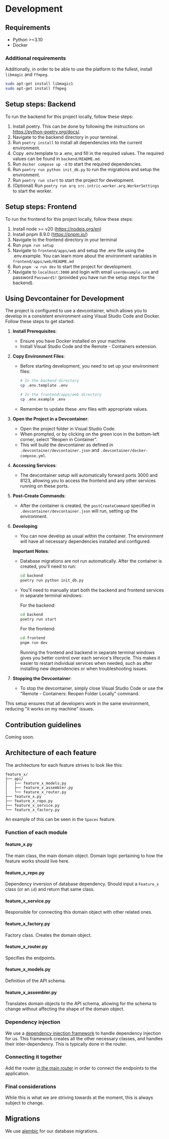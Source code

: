# Development

## Requirements

* Python >=3.10
* Docker

### Additional requirements

Additionally, in order to be able to use the platform to the fullest, install `libmagic` and `ffmpeg`.

```bash
sudo apt-get install libmagic1
sudo apt-get install ffmpeg
```

## Setup steps: Backend

To run the backend for this project locally, follow these steps:

1. Install poetry. This can be done by following the instructions on https://python-poetry.org/docs/.
2. Navigate to the backend directory in your terminal.
3. Run `poetry install` to install all dependencies into the current environment.
4. Copy .env.template to a .env, and fill in the required values. The required values can be found in `backend/README.md`.
5. Run `docker compose up -d` to start the required dependencies.
6. Run `poetry run python init_db.py` to run the migrations and setup the environment.
7. Run `poetry run start` to start the project for development.
8. (Optional) Run `poetry run arq src.intric.worker.arq.WorkerSettings` to start the worker.

## Setup steps: Frontend

To run the frontend for this project locally, follow these steps:

1. Install node >= v20 (https://nodejs.org/en)
2. Install pnpm 8.9.0 (https://pnpm.io/)
3. Navigate to the frontend directory in your terminal
4. Run `pnpm run setup`
5. Navigate to `frontend/apps/web` and setup the .env file using the .env.example. You can learn more about the environment variables in `frontend/apps/web/README.md`
6. Run `pnpm -w run dev` to start the project for development.
7. Navigate to `localhost:3000` and login with email `user@example.com` and password `Password1!` (provided you have run the setup steps for the backend).

## Using Devcontainer for Development

The project is configured to use a devcontainer, which allows you to develop in a consistent environment using Visual Studio Code and Docker. Follow these steps to get started:

1. **Install Prerequisites**:
   - Ensure you have Docker installed on your machine.
   - Install Visual Studio Code and the Remote - Containers extension.

2. **Copy Environment Files**:
   - Before starting development, you need to set up your environment files:
     ```bash
     # In the backend directory
     cp .env.template .env

     # In the frontend/apps/web directory
     cp .env.example .env
     ```
   - Remember to update these .env files with appropriate values.

3. **Open the Project in a Devcontainer**:
   - Open the project folder in Visual Studio Code.
   - When prompted, or by clicking on the green icon in the bottom-left corner, select "Reopen in Container".
   - This will build the devcontainer as defined in `.devcontainer/devcontainer.json` and `.devcontainer/docker-compose.yml`.

4. **Accessing Services**:
   - The devcontainer setup will automatically forward ports 3000 and 8123, allowing you to access the frontend and any other services running on these ports.

5. **Post-Create Commands**:
   - After the container is created, the `postCreateCommand` specified in `.devcontainer/devcontainer.json` will run, setting up the environment.

6. **Developing**:
   - You can now develop as usual within the container. The environment will have all necessary dependencies installed and configured.

   **Important Notes**:
   - Database migrations are not run automatically. After the container is created, you'll need to run:
     ```bash
     cd backend
     poetry run python init_db.py
     ```
   - You'll need to manually start both the backend and frontend services in separate terminal windows:

     For the backend:
     ```bash
     cd backend
     poetry run start
     ```

     For the frontend:
     ```bash
     cd frontend
     pnpm run dev
     ```

     Running the frontend and backend in separate terminal windows gives you better control over each service's lifecycle. This makes it easier to restart individual services when needed, such as after installing new dependencies or when troubleshooting issues.

7. **Stopping the Devcontainer**:
   - To stop the devcontainer, simply close Visual Studio Code or use the "Remote - Containers: Reopen Folder Locally" command.

This setup ensures that all developers work in the same environment, reducing "it works on my machine" issues.

## Contribution guidelines

Coming soon.


## Architecture of each feature

The architecture for each feature strives to look like this:

```
feature_x/
├── api/
│   ├── feature_x_models.py
│   ├── feature_x_assembler.py
│   └── feature_x_router.py
├── feature_x.py
├── feature_x_repo.py
├── feature_x_service.py
└── feature_x_factory.py
```

An example of this can be seen in the `Spaces` feature.

### Function of each module

#### feature_x.py

The main class, the main domain object. Domain logic pertaining to how the feature works should live here.

#### feature_x_repo.py

Dependency inversion of database dependency. Should input a `Feature_x` class (or an `id`) and return that same class.

#### feature_x_service.py

Responsible for connecting this domain object with other related ones.

#### feature_x_factory.py

Factory class. Creates the domain object.

#### feature_x_router.py

Specifies the endpoints.

#### feature_x_models.py

Definition of the API schema.

#### feature_x_assembler.py

Translates domain objects to the API schema, allowing for the schema to change without affecting the shape of the domain object.

### Dependency injection

We use a [dependency injection framework](https://python-dependency-injector.ets-labs.org/index.html) to handle dependency injection for us. This framework creates all the other necessary classes, and handles their inter-dependency. This is typically done in the router.

### Connecting it together

Add the router [in the main router](https://github.com/inooLabs/intric-community/blob/main/backend/src/intric/server/routers/__init__.py) in order to connect the endpoints to the application.

### Final considerations

While this is what we are striving towards at the moment, this is always subject to change.

## Migrations

We use [alembic](https://alembic.sqlalchemy.org/en/latest/) for our database migrations.
